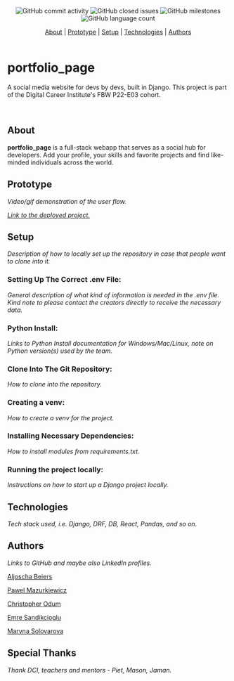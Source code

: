 <div align="center">

![GitHub commit activity](https://img.shields.io/github/commit-activity/m/Paul-Mazu/portfolio_page?color=1d7147&style=for-the-badge)
![GitHub closed issues](https://img.shields.io/github/issues-closed-raw/Paul-Mazu/portfolio_page?color=EAE6B4&style=for-the-badge) ![GitHub milestones](https://img.shields.io/github/milestones/all/Paul-Mazu/portfolio_page?color=F2F2F2&style=for-the-badge) ![GitHub language count](https://img.shields.io/github/languages/count/Paul-Mazu/portfolio_page?color=62B096&style=for-the-badge)
</div>

<div align="center">
  <a href="#About">About</a>  |
  <a href="#Prototype">Prototype</a>  |
  <a href="#Setup">Setup</a>  |
  <a href="#Technologies">Technologies</a>  |
  <a href="#Authors">Authors</a>
</div>

<br>

# portfolio_page

A social media website for devs by devs, built in Django. This project is part of the Digital Career Institute's FBW P22-E03 cohort.

<br>

## About

__portfolio\_page__ is a full-stack webapp that serves as a social hub for developers. Add your profile, your skills and favorite projects and find like-minded individuals across the world.

## Prototype

_Video/gif demonstration of the user flow._

_[Link to the deployed project.](https://github.com/)_

## Setup

_Description of how to locally set up the repository in case that people want to clone into it._

### Setting Up The Correct .env File:

_General description of what kind of information is needed in the .env file. Kind note to please contact the creators directly to receive the necessary data._

### Python Install:

_Links to Python Install documentation for Windows/Mac/Linux, note on Python version(s) used by the team._

### Clone Into The Git Repository:

_How to clone into the repository._

### Creating a venv:

_How to create a venv for the project._

### Installing Necessary Dependencies:

_How to install modules from requirements.txt._

### Running the project locally:

_Instructions on how to start up a Django project locally._

## Technologies

_Tech stack used, i.e. Django, DRF, DB, React, Pandas, and so on._

## Authors

_Links to GitHub and maybe also LinkedIn profiles._

[Aljoscha Beiers](https://github.com/alj-b) 

[Pawel Mazurkiewicz](https://github.com/Paul-Mazu) 

[Christopher Odum](https://github.com/VirgSam) 

[Emre Sandikcioglu](https://github.com/EmreSand) 

[Maryna Solovarova](https://github.com/marynaSolovarova) 

## Special Thanks
 
_Thank DCI, teachers and mentors - Piet, Mason, Jaman._